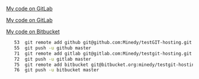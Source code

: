 [My code on GitLab](https://gitlab.com/Minedy/testgit-hosting "GitLab Repository")

[My code on GitLab](https://github.com/Minedy/testGIT-hosting "GitHub Repository")

[My code on Bitbucket](https://bitbucket.org/minedy/testgit-hosting/src/master/ "Bitbucket Repository")

```bash
   53  git remote add github git@github.com:Minedy/testGIT-hosting.git
   55  git push -u github master
   71  git remote add gitlab git@gitlab.com:Minedy/testgit-hosting.git
   72  git push -u gitlab master
   75  git remote add bitbucket git@bitbucket.org:minedy/testgit-hosting.git
   76  git push -u bitbucket master
```
